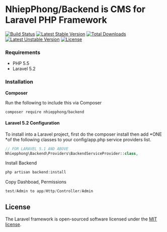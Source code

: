 # NhiepPhong/Backend is CMS for Laravel PHP Framework

[![Build Status](https://travis-ci.org/nhiepphong/cms_laravel.svg?branch=master)](https://travis-ci.org/nhiepphong/cms_laravel)
[![Latest Stable Version](https://poser.pugx.org/nhiepphong/backend/v/stable)](https://packagist.org/packages/nhiepphong/backend)
[![Total Downloads](https://poser.pugx.org/nhiepphong/backend/downloads)](https://packagist.org/packages/nhiepphong/backend)
[![Latest Unstable Version](https://poser.pugx.org/nhiepphong/backend/v/unstable)](https://packagist.org/packages/nhiepphong/backend)
[![License](https://poser.pugx.org/nhiepphong/backend/license)](https://packagist.org/packages/nhiepphong/backend)

### Requirements

- PHP 5.5
- Laravel 5.2

### Installation

**Composer**

Run the following to include this via Composer

```shell
composer require nhiepphong/backend
```

#### Laravel 5.2 Configuration

To install into a Laravel project, first do the composer install then add *ONE *of the following classes to your config/app.php service providers list.

```php
// FOR LARAVEL 5.1 AND ABOVE
Nhiepphong\Backend\Providers\BackendServiceProvider::class,
```

Install Backend

```php 
php artisan backend:install
```

Copy Dashboad, Permissions

```php 
test/Admin to app/Http/Controller/Admin
```
## License

The Laravel framework is open-sourced software licensed under the [MIT license](http://opensource.org/licenses/MIT).